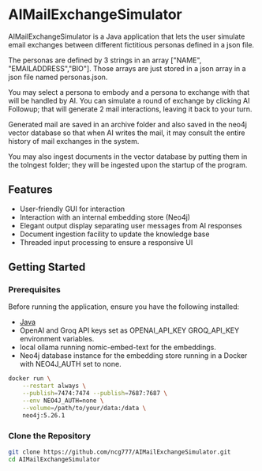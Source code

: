 # AIMailExchangeSimulator

AIMailExchangeSimulator is a Java application that lets the user simulate email
exchanges between different fictitious personas defined in a json file.

The personas are defined by 3 strings in an array ["NAME", "EMAILADDRESS","BIO"].
Those arrays are just stored in a json array in a json file named personas.json.

You may select a persona to embody and a persona to exchange with that will be 
handled by AI. You can simulate a round of exchange by clicking AI Followup;
that will generate 2 mail interactions, leaving it back to your turn.

Generated mail are saved in an archive folder and also saved in the neo4j vector
database so that when AI writes the mail, it may consult the entire history of
mail exchanges in the system.

You may also ingest documents in the vector database by putting them in the
toIngest folder; they will be ingested upon the startup of the program.


## Features

- User-friendly GUI for interaction
- Interaction with an internal embedding store (Neo4j)
- Elegant output display separating user messages from AI responses
- Document ingestion facility to update the knowledge base
- Threaded input processing to ensure a responsive UI

## Getting Started

### Prerequisites

Before running the application, ensure you have the following installed:

- [Java](https://www.java.com/)
- OpenAI and Groq API keys set as OPENAI_API_KEY GROQ_API_KEY environment variables.
- local ollama running nomic-embed-text for the embeddings.
- Neo4j database instance for the embedding store running in a Docker with NEO4J_AUTH set to none.

```bash
docker run \
    --restart always \
    --publish=7474:7474 --publish=7687:7687 \
    --env NEO4J_AUTH=none \
    --volume=/path/to/your/data:/data \
    neo4j:5.26.1
```

### Clone the Repository

```bash
git clone https://github.com/ncg777/AIMailExchangeSimulator.git
cd AIMailExchangeSimulator

